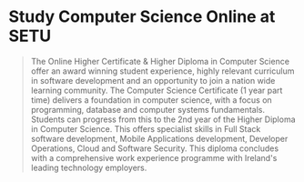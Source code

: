 # Study Computer Science Online at SETU

> The Online Higher Certificate & Higher Diploma in Computer Science offer an award winning student experience, highly relevant curriculum in software development and an opportunity to join a nation wide learning community. The Computer Science Certificate (1 year part time)  delivers a foundation in computer science, with a focus on programming, database and computer systems fundamentals. Students can progress from this to the 2nd year of the Higher Diploma in Computer Science. This offers specialist skills in Full Stack software development, Mobile Applications development, Developer Operations, Cloud and Software Security. This diploma concludes with a comprehensive work experience programme with Ireland's leading technology employers.

